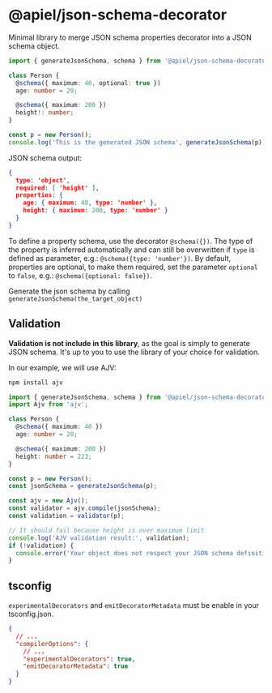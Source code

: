 # @apiel/json-schema-decorator

Minimal library to merge JSON schema properties decorator into a JSON schema object.

```ts
import { generateJsonSchema, schema } from '@apiel/json-schema-decorator';

class Person {
  @schema({ maximum: 40, optional: true })
  age: number = 20;

  @schema({ maximum: 200 })
  height!: number;
}

const p = new Person();
console.log('This is the generated JSON schema', generateJsonSchema(p));
```

JSON schema output:

```json
{
  type: 'object',
  required: [ 'height' ],
  properties: {
    age: { maximum: 40, type: 'number' },
    height: { maximum: 200, type: 'number' }
  }
}
```

To define a property schema, use the decorator `@schema({})`. The type of the property is inferred automatically and can still be overwritten if `type` is defined as parameter, e.g.: `@schema({type: 'number'})`. By default, properties are optional, to make them required, set the parameter `optional` to `false`, e.g.: `@schema({optional: false})`.

Generate the json schema by calling `generateJsonSchema(the_target_object)`

## Validation

**Validation is not include in this library**, as the goal is simply to generate JSON schema. It's up to you to use the library of your choice for validation.

In our example, we will use AJV:

```sh
npm install ajv
```

```ts
import { generateJsonSchema, schema } from '@apiel/json-schema-decorator';
import Ajv from 'ajv';

class Person {
  @schema({ maximum: 40 })
  age: number = 20;

  @schema({ maximum: 200 })
  height: number = 223;
}

const p = new Person();
const jsonSchema = generateJsonSchema(p);

const ajv = new Ajv();
const validator = ajv.compile(jsonSchema);
const validation = validator(p);

// It should fail because height is over maximum limit
console.log('AJV validation result:', validation);
if (!validation) {
  console.error('Your object does not respect your JSON schema definition', validator.errors);
}
```

## tsconfig

`experimentalDecorators` and `emitDecoratorMetadata` must be enable in your tsconfig.json.

```json
{
  // ...
  "compilerOptions": {
    // ...
    "experimentalDecorators": true,
    "emitDecoratorMetadata": true
  }
}
```
